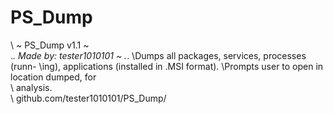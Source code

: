 # PS_Dump

 \                ~ PS_Dump v1.1 ~               
 \._.         Made by: tester1010101 ~       ._. 
 \Dumps all packages, services, processes (runn- 
 \ing), applications (installed in .MSI format). 
 \Prompts user to open in location dumped, for   
 \                  analysis.                    
 \       github.com/tester1010101/PS_Dump/       

